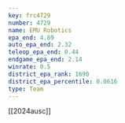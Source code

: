 ```yaml
---
key: frc4729
number: 4729
name: EMU Robotics
epa_end: 4.89
auto_epa_end: 2.32
teleop_epa_end: 0.44
endgame_epa_end: 2.14
winrate: 0.5
district_epa_rank: 1690
district_epa_percentile: 0.0616
type: Team
---
```

[[2024ausc]]
